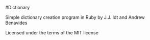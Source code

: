 #Dictionary

Simple dictionary creation program in Ruby by J.J. Idt and Andrew Benavides

Licensed under the terms of the MIT license
